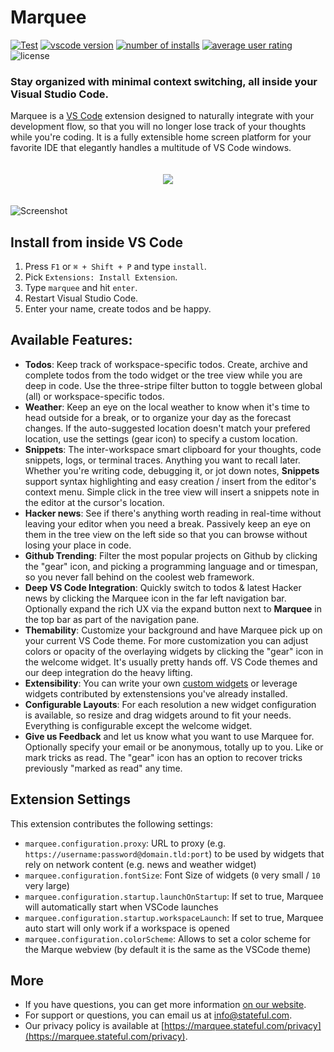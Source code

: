 Marquee
=======
[![Test](https://github.com/stateful/marquee/actions/workflows/test.yml/badge.svg)](https://github.com/stateful/marquee/actions/workflows/test.yml)
[![vscode version](https://vsmarketplacebadge.apphb.com/version/activecove.marquee.svg)](https://marketplace.visualstudio.com/items?itemName=activecove.marquee&ssr=false#overview)
[![number of installs](https://vsmarketplacebadge.apphb.com/installs/activecove.marquee.svg)](https://marketplace.visualstudio.com/items?itemName=activecove.marquee&ssr=false#overview)
[![average user rating](https://vsmarketplacebadge.apphb.com/rating/activecove.marquee.svg)](https://marketplace.visualstudio.com/items?itemName=activecove.marquee&ssr=false#review-details)
![license](https://img.shields.io/github/license/stateful/marquee.svg)

### Stay organized with minimal context switching, all inside your Visual Studio Code.

Marquee is a [VS Code](https://code.visualstudio.com/) extension designed to naturally integrate with your development flow, so that you will no longer lose track of your thoughts while you're coding. It is a fully extensible home screen platform for your favorite IDE that elegantly handles a multitude of VS Code windows.

<p align="center" style="padding: 20px 0">
  <a href="https://marketplace.visualstudio.com/items?itemName=activecove.marquee&ssr=false#overview">
    <img src="https://img.shields.io/badge/Install-VSCode%20Marketplace-blue" />
  </a>
</p>

![Screenshot](/website/public/assets/screenshot-optimized.gif)

## Install from inside VS Code

1. Press `F1` or `⌘ + Shift + P` and type `install`.
2. Pick `Extensions: Install Extension`.
3. Type `marquee` and hit `enter`.
4. Restart Visual Studio Code.
5. Enter your name, create todos and be happy.

## Available Features:

- **Todos**: Keep track of workspace-specific todos. Create, archive and complete todos from the todo widget or the tree view while you are deep in code. Use the three-stripe filter button to toggle between global (all) or workspace-specific todos.
- **Weather**: Keep an eye on the local weather to know when it's time to head outside for a break, or to organize your day as the forecast changes. If the auto-suggested location doesn't match your prefered location, use the settings (gear icon) to specify a custom location.
- **Snippets**: The inter-workspace smart clipboard for your thoughts, code snippets, logs, or terminal traces. Anything you want to recall later. Whether you're writing code, debugging it, or jot down notes, **Snippets** support syntax highlighting and easy creation / insert from the editor's context menu. Simple click in the tree view will insert a snippets note in the editor at the cursor's location.
- **Hacker news**: See if there's anything worth reading in real-time without leaving your editor when you need a break. Passively keep an eye on them in the tree view on the left side so that you can browse without losing your place in code.
- **Github Trending**: Filter the most popular projects on Github by clicking the "gear" icon, and picking a programming language and or timespan, so you never fall behind on the coolest web framework.
- **Deep VS Code Integration**: Quickly switch to todos & latest Hacker news by clicking the Marquee icon in the far left navigation bar. Optionally expand the rich UX via the expand button next to **Marquee** in the top bar as part of the navigation pane.
- **Themability**: Customize your background and have Marquee pick up on your current VS Code theme. For more customization you can adjust colors or opacity of the overlaying widgets by clicking the "gear" icon in the welcome widget. It's usually pretty hands off. VS Code themes and our deep integration do the heavy lifting.
- **Extensibility**: You can write your own [custom widgets](https://marquee.stateful.com/docs/customWidgets) or leverage widgets contributed by extenstensions you've already installed.
- **Configurable Layouts**: For each resolution a new widget configuration is available, so resize and drag widgets around to fit your needs. Everything is configurable except the welcome widget.
- **Give us Feedback** and let us know what you want to use Marquee for. Optionally specify your email or be anonymous, totally up to you. Like or mark tricks as read. The "gear" icon has an option to recover tricks previously "marked as read" any time.

## Extension Settings

This extension contributes the following settings:

* `marquee.configuration.proxy`: URL to proxy (e.g. `https://username:password@domain.tld:port`) to be used by widgets that rely on network content (e.g. news and weather widget)
* `marquee.configuration.fontSize`: Font Size of widgets (`0` very small / `10` very large)
* `marquee.configuration.startup.launchOnStartup`: If set to true, Marquee will automatically start when VSCode launches
* `marquee.configuration.startup.workspaceLaunch`: If set to true, Marquee auto start will only work if a workspace is opened
* `marquee.configuration.colorScheme`: Allows to set a color scheme for the Marque webview (by default it is the same as the VSCode theme)

## More

- If you have questions, you can get more information [on our website](http://marquee.stateful.com).
- For support or questions, you can email us at info@stateful.com.
- Our privacy policy is available at [https://marquee.stateful.com/privacy](https://marquee.stateful.com/privacy).
